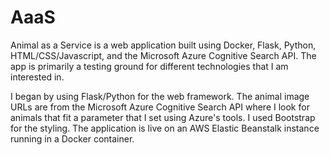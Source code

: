 # AaaS
Animal as a Service is a web application built using Docker, Flask, Python, HTML/CSS/Javascript, and the Microsoft Azure Cognitive Search API. The app is primarily a testing ground for different technologies that I am interested in.

I began by using Flask/Python for the web framework. The animal image URLs are from the Microsoft Azure Cognitive Search API where I look for animals that fit a parameter that I set using Azure's tools. I used Bootstrap for the styling. The application is live on an AWS Elastic Beanstalk instance running in a Docker container.  
